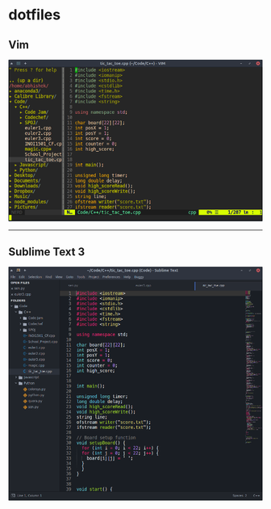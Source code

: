 # dotfiles

## Vim

![vim](/vim/vim.png)

---

## Sublime Text 3

![sublime](/sublime3/sublime3.png)

